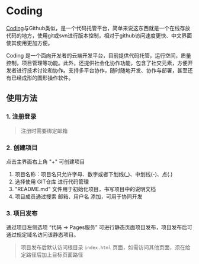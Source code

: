 # Coding

[Coding](https://coding.net/)与Github类似，是一个代码托管平台，简单来说这东西就是一个在线存放代码的地方，使用git或svn进行版本控制，相对于github访问速度更快、中文界面使其使用更加方便。

Coding 是一个面向开发者的云端开发平台，目前提供代码托管，运行空间，质量控制，项目管理等功能。此外，还提供社会化协作功能，包含了社交元素，方便开发者进行技术讨论和协作。支持多平台协作，随时随地开发、协作与部署，甚至还有已经成形的图形操作软件。

## 使用方法

### 1. 注册登录

> 注册时需要绑定邮箱

### 2. 创建项目

点击主界面右上角 "+" 可创建项目

1. 项目名称：项目名只允许字母、数字或者下划线(_)、中划线(-)、点(.)
2. 选择使用 GIT仓库 进行代码管理
3. "README.md" 文件用于初始化项目，书写项目中的说明文档
4. 项目成员通过搜索 邮箱、用户名 添加，可用于协同开发

### 3. 项目发布

通过项目左侧选项 “代码 -> Pages服务” 可进行静态页面项目发布，项目发布后可通过规定域名访问该静态项目。

> 项目发布后默认访问根目录 `index.html` 页面，如需访问其他页面，须在给定路径后加上目标页面路径